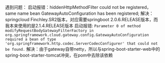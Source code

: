 遇到问题：
    启动报错：hiddenHttpMethodFilter could not be registered，same name bean GatewayAutoConfiguration has been registered;
    解决：springcloud Finchley.SR2版本，对应需要springboot 2.0.6.RELEASE版本，而我本来使用的是2.1.4.RELEASE版本
    启动报错:
    ````Parameter 0 of method modifyRequestBodyGatewayFilterFactory in org.springframework.cloud.gateway.config.GatewayAutoConfiguration required a bean of type 'org.springframework.http.codec.ServerCodecConfigurer' that could not be found.````
    解决：由于gateway自带netty，所以与spring-boot-starter-web中的spring-boot-starter-tomcat冲突，在pom中去除该依赖